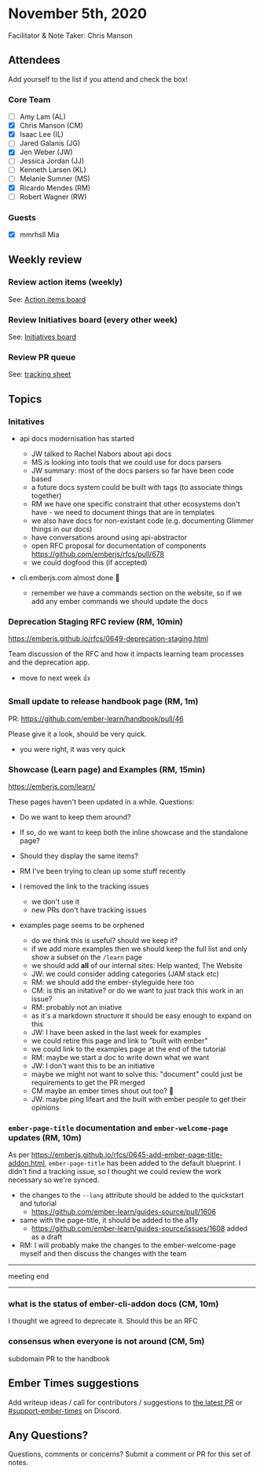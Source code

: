 # November 5th, 2020

Facilitator & Note Taker: Chris Manson

## Attendees

Add yourself to the list if you attend and check the box!

### Core Team
- [ ] Amy Lam (AL)
- [x] Chris Manson (CM)
- [x] Isaac Lee (IL)
- [ ] Jared Galanis (JG)
- [x] Jen Weber (JW)
- [ ] Jessica Jordan (JJ)
- [ ] Kenneth Larsen (KL)
- [ ] Melanie Sumner (MS)
- [x] Ricardo Mendes (RM)
- [ ] Robert Wagner (RW)

### Guests

- [x] mmrhsll Mia

## Weekly review

### Review action items (weekly)
See: [Action items board](https://github.com/orgs/ember-learn/projects/47)

### Review Initiatives board (every other week)
See: [Initiatives board](https://github.com/orgs/ember-learn/projects/33)

### Review PR queue
See: [tracking sheet](https://docs.google.com/spreadsheets/d/1sPyN9z9wZMpTNwqCfa6R9QSPZkIW4iQd-H4gZC7ILLk/edit#gid=2035777454)

## Topics

### Initatives

- api docs modernisation has started
  - JW talked to Rachel Nabors about api docs
  - MS is looking into tools that we could use for docs parsers
  - JW summary: most of the docs parsers so far have been code based
  - a future docs system could be built with tags (to associate things together)
  - RM we have one specific constraint that other ecosystems don't have - we need to document things that are in templates
  - we also have docs for non-existant code (e.g. documenting Glimmer things in our docs)
  - have conversations around using api-abstractor
  - open RFC proposal for documentation of components https://github.com/emberjs/rfcs/pull/678
  - we could dogfood this (if accepted)
  
- cli.emberjs.com almost done :tada:
  - remember we have a commands section on the website, so if we add any ember commands we should update the docs


### Deprecation Staging RFC review (RM, 10min)
https://emberjs.github.io/rfcs/0649-deprecation-staging.html

Team discussion of the RFC and how it impacts learning team processes and the deprecation app.

- move to next week :+1: 

### Small update to release handbook page (RM, 1m)
PR: https://github.com/ember-learn/handbook/pull/46

Please give it a look, should be very quick.

- you were right, it was very quick

### Showcase (Learn page) and Examples (RM, 15min)
https://emberjs.com/learn/

These pages haven't been updated in a while. Questions:
- Do we want to keep them around?
- If so, do we want to keep both the inline showcase and the standalone page?
- Should they display the same items?

- RM I've been trying to clean up some stuff recently
- I removed the link to the tracking issues 
  - we don't use it
  - new PRs don't have tracking issues
- examples page seems to be orphened 
  - do we think this is useful? should we keep it? 
  - if we add more examples then we should keep the full list and only show a subset on the `/learn` page
  - we should add **all** of our internal sites: Help wanted, The Website 
  - JW: we could consider adding categories (JAM stack etc) 
  - RM: we should add the ember-styleguide here too
  - CM: is this an initative? or do we want to just track this work in an issue? 
  - RM: probably not an iniative
  - as it's a markdown structure it should be easy enough to expand on this
  - JW: I have been asked in the last week for examples
  - we could retire this page and link to "built with ember"
  - we could link to the examples page at the end of the tutorial
  - RM: maybe we start a doc to write down what we want
  - JW: I don't want this to be an initiative
  - maybe we might not want to solve this: "document" could just be requirements to get the PR merged
  - CM maybe an ember times shout out too? :tada:
  - JW: maybe ping lifeart and the built with ember people to get their opinions 


### `ember-page-title` documentation and `ember-welcome-page` updates (RM, 10m)

As per https://emberjs.github.io/rfcs/0645-add-ember-page-title-addon.html,
`ember-page-title` has been added to the default blueprint.
I didn't find a tracking issue, so I thought we could review the work necessary so we're synced.

- the changes to the `--lang` attribute should be added to the quickstart and tutorial
  - https://github.com/ember-learn/guides-source/pull/1606
- same with the page-title, it should be added to the a11y 
  - https://github.com/ember-learn/guides-source/issues/1608 added as a draft
- RM: I will probably make the changes to the ember-welcome-page myself and then discuss the changes with the team

--- 

meeting end

--- 


### what is the status of ember-cli-addon docs (CM, 10m)

I thought we agreed to deprecate it.
Should this be an RFC

### consensus when everyone is not around (CM, 5m) 

subdomain PR to the handbook


<!-- If you would like to add a topic to the agenda please add a suggestion to the PR using the following format: -->
<!-- ### Your topic (INITIALS, expected duration in minutes) -->
<!-- replace with topic -->
<!-- replace with topic -->
<!-- replace with topic -->
<!-- replace with topic -->
<!-- replace with topic -->

## Ember Times suggestions
Add writeup ideas / call for contributors / suggestions to [the latest PR](https://github.com/ember-learn/ember-blog/pulls?q=is%3Aopen+is%3Apr+label%3A%22%F0%9F%97%9E+embertimes%22%20or%20#support-ember-times) or [#support-ember-times](https://discordapp.com/channels/480462759797063690/485450546887786506) on Discord.

## Any Questions?
Questions, comments or concerns? Submit a comment or PR for this set of notes.

